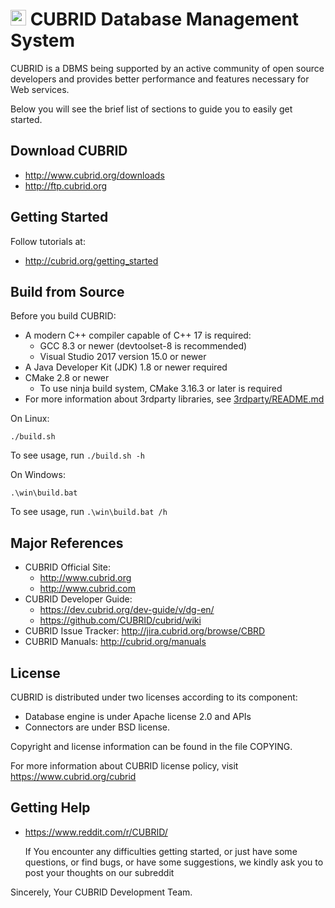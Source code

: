 # [<img src="https://ftp.cubrid.org/CUBRID_Docs/Brochure/BI_Images/cubrid-logo-tangram-300.png" width="25" height="25"/>](cubrid_logo.png) CUBRID Database Management System

CUBRID is a DBMS being supported by an active community of open source developers 
and provides better performance and features necessary for Web services.

Below you will see the brief list of sections to guide you to easily get started.

## Download CUBRID

- http://www.cubrid.org/downloads
- http://ftp.cubrid.org

## Getting Started

Follow tutorials at: 
- http://cubrid.org/getting_started

## Build from Source

Before you build CUBRID:

- A modern C++ compiler capable of C++ 17 is required:
  - GCC 8.3 or newer (devtoolset-8 is recommended)
  - Visual Studio 2017 version 15.0 or newer
- A Java Developer Kit (JDK) 1.8 or newer required
- CMake 2.8 or newer
  - To use ninja build system, CMake 3.16.3 or later is required
- For more information about 3rdparty libraries, see [3rdparty/README.md](3rdparty/README.md)

On Linux:
```
./build.sh
```
To see usage, run `./build.sh -h`

On Windows:
```
.\win\build.bat
```
To see usage, run `.\win\build.bat /h`

## Major References

- CUBRID Official Site:
  - http://www.cubrid.org
  - http://www.cubrid.com
- CUBRID Developer Guide:
  - https://dev.cubrid.org/dev-guide/v/dg-en/
  - https://github.com/CUBRID/cubrid/wiki
- CUBRID Issue Tracker: http://jira.cubrid.org/browse/CBRD
- CUBRID Manuals: http://cubrid.org/manuals

## License

CUBRID is distributed under two licenses according to its component:
- Database engine is under Apache license 2.0 and APIs
- Connectors are under BSD license.

Copyright and license information can be found in the file COPYING.

For more information about CUBRID license policy, visit https://www.cubrid.org/cubrid

## Getting Help

- https://www.reddit.com/r/CUBRID/
      
  If You encounter any difficulties getting started, or just have some questions, or find bugs, or have some suggestions, we kindly ask you to post your thoughts on our subreddit

Sincerely,
Your CUBRID Development Team.
